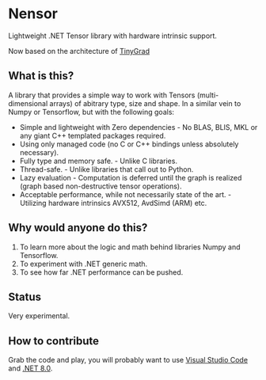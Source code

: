 # Nensor
Lightweight .NET Tensor library with hardware intrinsic support.

Now based on the architecture of [TinyGrad](https://github.com/tinygrad/tinygrad)

## What is this?

A library that provides a simple way to work with Tensors (multi-dimensional arrays) of abitrary type, size and shape. In a similar vein to Numpy or Tensorflow, but with the following goals:

* Simple and lightweight with Zero dependencies - No BLAS, BLIS, MKL or any giant C++ templated packages required.
* Using only managed code (no C or C++ bindings unless absolutely necessary).
* Fully type and memory safe. - Unlike C libraries.
* Thread-safe. - Unlike libraries that call out to Python.
* Lazy evaluation - Computation is deferred until the graph is realized (graph based non-destructive tensor operations).
* Acceptable performance, while not necessarily state of the art. - Utilizing hardware intrinsics AVX512, AvdSimd (ARM) etc.

## Why would anyone do this?

1. To learn more about the logic and math behind libraries Numpy and Tensorflow.
2. To experiment with .NET generic math.
3. To see how far .NET performance can be pushed.

## Status

Very experimental.

## How to contribute

Grab the code and play, you will probably want to use [Visual Studio Code](https://code.visualstudio.com/) and [.NET 8.0](https://dotnet.microsoft.com/en-us/download/dotnet/8.0).


